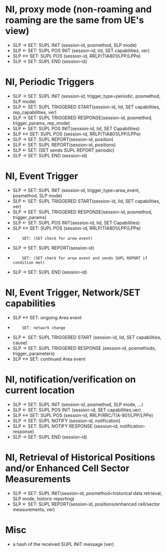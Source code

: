 # NI, proxy mode (non-roaming and roaming are the same from UE's view)
* SLP ->  SET: SUPL INIT (session-id, posmethod, SLP mode)
* SLP <-  SET: SUPL POS INIT (session-id, lid, SET capabilities, ver)
* SLP <-> SET: SUPL POS (session-id, RRLP/TIA801/LPP/LPPe)
* SLP ->  SET: SUPL END (session-id)

# NI, Periodic Triggers
* SLP ->  SET: SUPL INIT (session-id, trigger_type=periodic, posmethod, SLP mode)
* SLP <-  SET: SUPL TRIGGERED START(session-id, lid, SET capabilities, rep_capabilities, ver)
* SLP ->  SET: SUPL TRIGGERED RESPONSE(session-id, posmethod, trigger_params, rep_mode)
* SLP <-  SET: SUPL POS INIT(session-id, lid, SET Capabilities)
* SLP <-> SET: SUPL POS (session-id, RRLP/TIA801/LPP/LPPe)
* SLP ->  SET: SUPL REPORT(session-id, position)
* SLP <-  SET: SUPL REPORT(session-id, positions)
* SLP <-  SET: (SET sends SUPL REPORT periodic)
* SLP ->  SET: SUPL END (session-id)

# NI, Event Trigger
* SLP ->  SET: SUPL INIT (session-id, trigger_type=area_event, posmethod, SLP mode)
* SLP <-  SET: SUPL TRIGGERED START(session-id, lid, SET capabilities, ver)
* SLP ->  SET: SUPL TRIGGERED RESPONSE(session-id, posmethod, trigger_params)
* SLP <-  SET: SUPL POS INIT(session-id, lid, SET Capabilities)
* SLP <-> SET: SUPL POS (session-id, RRLP/TIA801/LPP/LPPe)
*         SET: (SET check for area event)
* SLP ->  SET: SUPL REPORT(session-id)
*         SET: (SET check for area event and sends SUPL REPORT if condition met)
* SLP ->  SET: SUPL END (session-id)

# NI, Event Trigger, Network/SET capabilities
* SLP <-> SET: ongoing Area event
*         SET: network change
* SLP <-  SET: SUPL TRIGGERED START (session-id, lid, SET capabilities, cause)
* SLP ->  SET: SUPL TRIGGERED RESPONSE (session-id, posmethods, trigger_parameters)
* SLP <-> SET: continued Area event


# NI, notification/verification on current location
* SLP ->  SET: SUPL INIT (session-id, posmethod, SLP mode, ...)
* SLP <-  SET: SUPL POS INIT (session-id, SET capabilities,ver)
* SLP <-> SET: SUPL POS (session-id, RRLP/RRC/TIA-801/LPP/LPPe)
* SLP ->  SET: SUPL NOTIFY (session-id, notification)
* SLP <-  SET: SUPL NOTIFY RESPONSE (session-id, notification-response)
* SLP ->  SET: SUPL END (session-id)

# NI, Retrieval of Historical Positions and/or Enhanced Cell Sector Measurements
* SLP ->  SET: SUPL INIT(session-id, posmethod=historical data retrieval, SLP mode, historic reporting)
* SLP <-  SET: SUPL REPORT(session-id, positions/enhanced cell/sector measurements, ver)


# Misc
* a hash of the received SUPL INIT message (ver)
